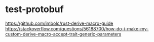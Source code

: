 # test-protobuf


https://github.com/imbolc/rust-derive-macro-guide
https://stackoverflow.com/questions/56188700/how-do-i-make-my-custom-derive-macro-accept-trait-generic-parameters
